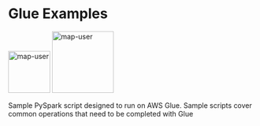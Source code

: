 # Glue Examples

<img width="85" alt="map-user" src="https://img.shields.io/badge/views-1083-green"> <img width="125" alt="map-user" src="https://img.shields.io/badge/unique visits-244-green">

Sample PySpark script designed to run on AWS Glue. Sample scripts cover common operations that need to be completed with Glue

